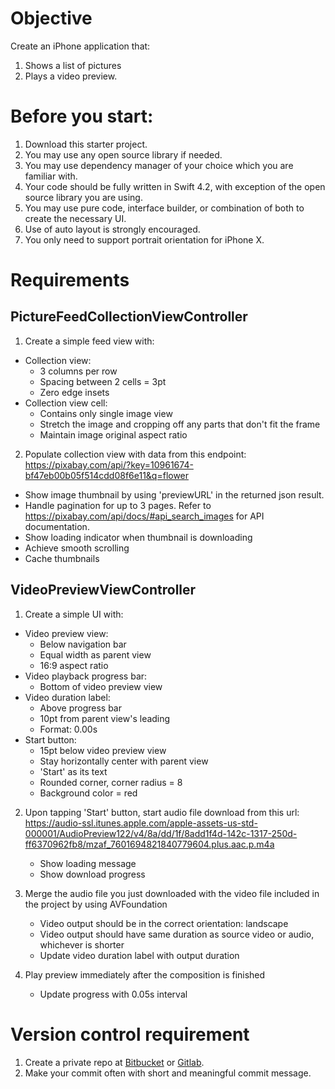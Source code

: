 # Objective
Create an iPhone application that:
1. Shows a list of pictures
2. Plays a video preview.

# Before you start: 
1. Download this starter project.
1. You may use any open source library if needed. 
2. You may use dependency manager of your choice which you are familiar with.
3. Your code should be fully written in Swift 4.2, with exception of the open source library you are using.
4. You may use pure code, interface builder, or combination of both to create the necessary UI. 
5. Use of auto layout is strongly encouraged.
6. You only need to support portrait orientation for iPhone X.

# Requirements
## PictureFeedCollectionViewController
1. Create a simple feed view with:
 - Collection view:
    * 3 columns per row
    * Spacing between 2 cells = 3pt
    * Zero edge insets
 - Collection view cell:
    * Contains only single image view
    * Stretch the image and cropping off any parts that don't fit the frame
    * Maintain image original aspect ratio

2. Populate collection view with data from this endpoint: https://pixabay.com/api/?key=10961674-bf47eb00b05f514cdd08f6e11&q=flower
 - Show image thumbnail by using 'previewURL' in the returned json result.
 - Handle pagination for up to 3 pages. Refer to https://pixabay.com/api/docs/#api_search_images for API documentation.
 - Show loading indicator when thumbnail is downloading
 - Achieve smooth scrolling
 - Cache thumbnails

## VideoPreviewViewController
1. Create a simple UI with:
 - Video preview view:
    * Below navigation bar
    * Equal width as parent view
    * 16:9 aspect ratio
 - Video playback progress bar:
    * Bottom of video preview view
 - Video duration label:
    * Above progress bar
    * 10pt from parent view's leading
    * Format: 0.00s
 - Start button:
    * 15pt below video preview view
    * Stay horizontally center with parent view
    * 'Start' as its text
    * Rounded corner, corner radius = 8
    * Background color = red
 
2. Upon tapping 'Start' button, start audio file download from this url: https://audio-ssl.itunes.apple.com/apple-assets-us-std-000001/AudioPreview122/v4/8a/dd/1f/8add1f4d-142c-1317-250d-ff6370962fb8/mzaf_7601694821840779604.plus.aac.p.m4a
    * Show loading message
    * Show download progress

3. Merge the audio file you just downloaded with the video file included in the project by using AVFoundation
    * Video output should be in the correct orientation: landscape
    * Video output should have same duration as source video or audio, whichever is shorter
    * Update video duration label with output duration

4. Play preview immediately after the composition is finished
    * Update progress with 0.05s interval

# Version control requirement
1. Create a private repo at [Bitbucket](https://bitbucket.org/) or [Gitlab](https://gitlab.com/).
2. Make your commit often with short and meaningful commit message. 